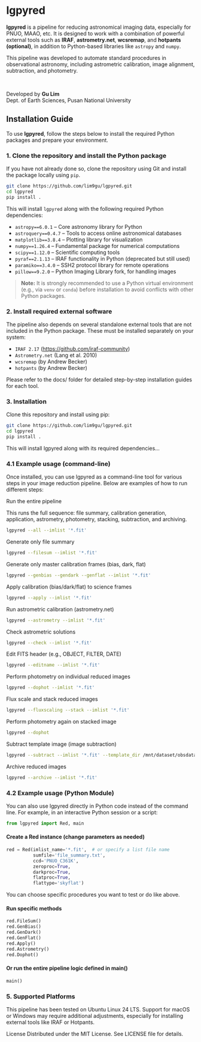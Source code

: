 # lgpyred

**lgpyred** is a pipeline for reducing astronomical imaging data, especially for PNUO, MAAO, etc. It is designed to work with a combination of powerful external tools such as **IRAF**, **astrometry.net**, **wcsremap**, and **hotpants (optional)**, in addition to Python-based libraries like `astropy` and `numpy`.  

This pipeline was developed to automate standard procedures in observational astronomy, including astrometric calibration, image alignment, subtraction, and photometry.

<br>

Developed by **Gu Lim**  
Dept. of Earth Sciences, Pusan National University


## Installation Guide

To use **lgpyred**, follow the steps below to install the required Python packages and prepare your environment.

### 1. Clone the repository and install the Python package

If you have not already done so, clone the repository using Git and install the package locally using `pip`.

```bash
git clone https://github.com/lim9gu/lgpyred.git
cd lgpyred
pip install .
```

This will install `lgpyred` along with the following required Python dependencies:

- `astropy==6.0.1` – Core astronomy library for Python  
- `astroquery==0.4.7` – Tools to access online astronomical databases  
- `matplotlib==3.8.4` – Plotting library for visualization  
- `numpy==1.26.4` – Fundamental package for numerical computations  
- `scipy==1.12.0` – Scientific computing tools  
- `pyraf==2.1.13` – IRAF functionality in Python (deprecated but still used)  
- `paramiko==3.4.0` – SSH2 protocol library for remote operations  
- `pillow==9.2.0` – Python Imaging Library fork, for handling images

> **Note:** It is strongly recommended to use a Python virtual environment (e.g., via `venv` or `conda`) before installation to avoid conflicts with other Python packages.

### 2. Install required external software

The pipeline also depends on several standalone external tools that are not included in the Python package. These must be installed separately on your system:

- `IRAF 2.17` (https://github.com/iraf-community)
- `Astrometry.net` (Lang et al. 2010)
- `wcsremap` (by Andrew Becker)
- `hotpants` (by Andrew Becker)

Please refer to the docs/ folder for detailed step-by-step installation guides for each tool.

### 3. Installation

Clone this repository and install using pip:

```bash
git clone https://github.com/lim9gu/lgpyred.git
cd lgpyred
pip install .
```

This will install lgpyred along with its required dependencies...

### 4.1 Example usage (command-line)

Once installed, you can use lgpyred as a command-line tool for various steps in your image reduction pipeline. Below are examples of how to run different steps:

Run the entire pipeline

This runs the full sequence: file summary, calibration generation, application, astrometry, photometry, stacking, subtraction, and archiving.
```bash
lgpyred --all --imlist '*.fit'
```
Generate only file summary
```bash
lgpyred --filesum --imlist '*.fit'
```
Generate only master calibration frames (bias, dark, flat)
```bash
lgpyred --genbias --gendark --genflat --imlist '*.fit'
```
Apply calibration (bias/dark/flat) to science frames
```bash
lgpyred --apply --imlist '*.fit'
```
Run astrometric calibration (astrometry.net)
```bash
lgpyred --astrometry --imlist '*.fit'
```
Check astrometric solutions
```bash
lgpyred --check --imlist '*.fit'
```
Edit FITS header (e.g., OBJECT, FILTER, DATE)
```bash
lgpyred --editname --imlist '*.fit'
```
Perform photometry on individual reduced images
```bash
lgpyred --dophot --imlist '*.fit'
```
Flux scale and stack reduced images
```bash
lgpyred --fluxscaling --stack --imlist '*.fit'
```
Perform photometry again on stacked image
```bash
lgpyred --dophot
```
Subtract template image (image subtraction)
```bash
lgpyred --subtract --imlist '*.fit' --template_dir /mnt/dataset/obsdata/IMSNG/template_20250213/
```
Archive reduced images
```bash
lgpyred --archive --imlist '*.fit'
```

### 4.2 Example usage (Python Module)
You can also use lgpyred directly in Python code instead of the command line.
For example, in an interactive Python session or a script:

```python
from lgpyred import Red, main
```

#### Create a Red instance (change parameters as needed)
```python
red = Red(imlist_name='*.fit',  # or specify a list file name
          sumfile='file_summary.txt',
          ccd='PNUO_C361K',
          zeroproc=True,
          darkproc=True,
          flatproc=True,
          flattype='skyflat')
```
You can choose specific procedures you want to test or do like above.

#### Run specific methods

```python
red.FileSum()
red.GenBias()
red.GenDark()
red.GenFlat()
red.Apply()
red.Astrometry()
red.Dophot()
```

#### Or run the entire pipeline logic defined in main()
```python
main()
```

### 5. Supported Platforms
This pipeline has been tested on Ubuntu Linux 24 LTS.
Support for macOS or Windows may require additional adjustments, especially for installing external tools like IRAF or Hotpants.

License
Distributed under the MIT License. See LICENSE file for details.
